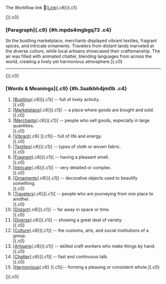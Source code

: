 The Workflow link
👏[[Link](https://www.google.com/url?q=http://www.google.com&sa=D&source=editors&ust=1759044598745686&usg=AOvVaw0ilEz81Egoh53tluaAY7dk){.c6}]{.c1}

[]{.c0}

### [Paragraph]{.c9} {#h.mpda4mgbgq73 .c4}

[In the bustling marketplace, merchants displayed vibrant textiles,
fragrant spices, and intricate ornaments. Travelers from distant lands
marveled at the diverse culture, while local artisans showcased their
craftsmanship. The air was filled with animated chatter, blending
languages from across the world, creating a lively yet harmonious
atmosphere.]{.c0}

------------------------------------------------------------------------

[]{.c0}

### [Words & Meanings]{.c9} {#h.3aalkbh4jm0b .c4}

1.  [[Bustling](https://www.google.com/url?q=http://www.google.com&sa=D&source=editors&ust=1759044598746891&usg=AOvVaw26q8WsCLmvlSCARGmTQdU5){.c6}]{.c1}[ --
    full of lively activity.\
    ]{.c0}
2.  [[Marketplace](https://www.google.com/url?q=http://www.google.com&sa=D&source=editors&ust=1759044598747141&usg=AOvVaw3Li5pYa3Y0h6K07-wUf_Tk){.c6}]{.c1}[ --
    a place where goods are bought and sold.\
    ]{.c0}
3.  [[Merchants](https://www.google.com/url?q=http://www.google.com&sa=D&source=editors&ust=1759044598747405&usg=AOvVaw3OjYJIjgfVeAHdAknRKq79){.c6}]{.c1}[ --
    people who sell goods, especially in large quantities.\
    ]{.c0}
4.  [[Vibrant](https://www.google.com/url?q=http://www.google.com&sa=D&source=editors&ust=1759044598747662&usg=AOvVaw30JV2R7quwL74-6Ml5NLuN){.c6}
    ]{.c1}[-- full of life and energy.\
    ]{.c0}
5.  [[Textiles](https://www.google.com/url?q=http://www.google.com&sa=D&source=editors&ust=1759044598747874&usg=AOvVaw1BRuNUCVpvNjgKb32x1QZr){.c6}]{.c1}[ --
    types of cloth or woven fabric.\
    ]{.c0}
6.  [[Fragrant](https://www.google.com/url?q=http://www.google.com&sa=D&source=editors&ust=1759044598748073&usg=AOvVaw3sO7qU8J4YJfajT6RIwbfm){.c6}]{.c1}[ --
    having a pleasant smell.\
    ]{.c0}
7.  [[Intricate](https://www.google.com/url?q=http://www.google.com&sa=D&source=editors&ust=1759044598748286&usg=AOvVaw1lfEvyOdWS6VRhenQuTqoo){.c6}]{.c1}[ --
    very detailed or complex.\
    ]{.c0}
8.  [[Ornaments](https://www.google.com/url?q=http://www.google.com&sa=D&source=editors&ust=1759044598748575&usg=AOvVaw1qn8yM2UFdBhRne-mlua7Z){.c6}]{.c1}[ --
    decorative objects used to beautify something.\
    ]{.c0}
9.  [[Travelers](https://www.google.com/url?q=http://www.google.com&sa=D&source=editors&ust=1759044598748823&usg=AOvVaw0Lzuf3cCekqN7rpe8UzAB6){.c6}]{.c1}[ --
    people who are journeying from one place to another.\
    ]{.c0}
10. [[Distant](https://www.google.com/url?q=http://www.google.com&sa=D&source=editors&ust=1759044598749093&usg=AOvVaw3LvyE-oaPppEQRNk4qD03d){.c6}]{.c1}[ --
    far away in space or time.\
    ]{.c0}
11. [[Diverse](https://www.google.com/url?q=http://www.google.com&sa=D&source=editors&ust=1759044598749285&usg=AOvVaw1wsu9k2lIQjunmeJrbAYdn){.c6}]{.c1}[ --
    showing a great deal of variety.\
    ]{.c0}
12. [[Culture](https://www.google.com/url?q=http://www.google.com&sa=D&source=editors&ust=1759044598749565&usg=AOvVaw1Wi34I7jRzGLPFt8HPqOoW){.c6}]{.c1}[ --
    the customs, arts, and social institutions of a group.\
    ]{.c0}
13. [[Artisans](https://www.google.com/url?q=http://www.google.com&sa=D&source=editors&ust=1759044598749839&usg=AOvVaw3EWK3a_Y6kZSQB6_6WtWdn){.c6}]{.c1}[ --
    skilled craft workers who make things by hand.\
    ]{.c0}
14. [[Chatter](https://www.google.com/url?q=http://www.google.com&sa=D&source=editors&ust=1759044598750088&usg=AOvVaw04gsCFxfyOuKHWte-qMvsz){.c6}]{.c1}[ --
    fast and continuous talk.\
    ]{.c0}
15. [[Harmonious](https://www.google.com/url?q=http://www.google.com&sa=D&source=editors&ust=1759044598750322&usg=AOvVaw2tQ3bUFBH8k5919a5MRF9M){.c6}
    ]{.c1}[-- forming a pleasing or consistent whole.]{.c0}

[]{.c0}
